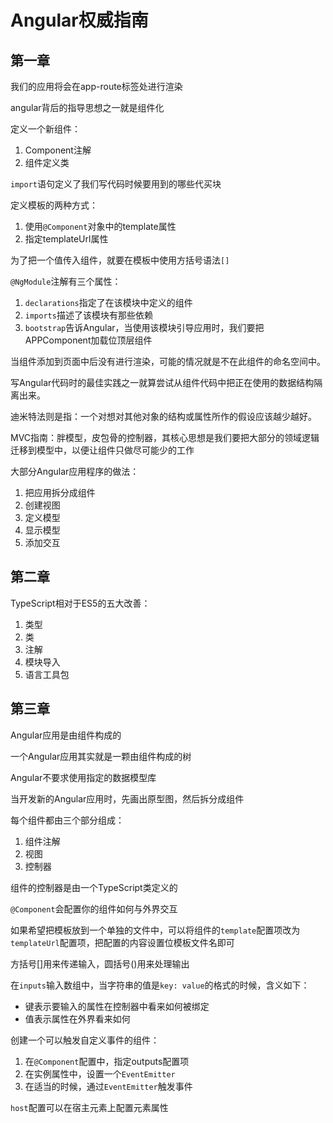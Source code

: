 # Angular权威指南

## 第一章

我们的应用将会在app-route标签处进行渲染

angular背后的指导思想之一就是组件化

定义一个新组件：

1. Component注解
2. 组件定义类

`import`语句定义了我们写代码时候要用到的哪些代买块

定义模板的两种方式：

1. 使用`@Component`对象中的template属性
2. 指定templateUrl属性

为了把一个值传入组件，就要在模板中使用方括号语法`[]`

`@NgModule`注解有三个属性：

1. `declarations`指定了在该模块中定义的组件
2. `imports`描述了该模块有那些依赖
3. `bootstrap`告诉Angular，当使用该模块引导应用时，我们要把APPComponent加载位顶层组件

当组件添加到页面中后没有进行渲染，可能的情况就是不在此组件的命名空间中。

写Angular代码时的最佳实践之一就算尝试从组件代码中把正在使用的数据结构隔离出来。

迪米特法则是指：一个对想对其他对象的结构或属性所作的假设应该越少越好。

MVC指南：胖模型，皮包骨的控制器，其核心思想是我们要把大部分的领域逻辑迁移到模型中，以便让组件只做尽可能少的工作

大部分Angular应用程序的做法：

1. 把应用拆分成组件
2. 创建视图
3. 定义模型
4. 显示模型
5. 添加交互

## 第二章

TypeScript相对于ES5的五大改善：

1. 类型
2. 类
3. 注解
4. 模块导入
5. 语言工具包

## 第三章

Angular应用是由组件构成的

一个Angular应用其实就是一颗由组件构成的树

Angular不要求使用指定的数据模型库

当开发新的Angular应用时，先画出原型图，然后拆分成组件

每个组件都由三个部分组成：

1. 组件注解
2. 视图
3. 控制器

组件的控制器是由一个TypeScript类定义的

`@Component`会配置你的组件如何与外界交互

如果希望把模板放到一个单独的文件中，可以将组件的`template`配置项改为`templateUrl`配置项，把配置的内容设置位模板文件名即可

方括号[]用来传递输入，圆括号()用来处理输出

在`inputs`输入数组中，当字符串的值是`key: value`的格式的时候，含义如下：

* 键表示要输入的属性在控制器中看来如何被绑定
* 值表示属性在外界看来如何

创建一个可以触发自定义事件的组件：

1. 在`@Component`配置中，指定outputs配置项
2. 在实例属性中，设置一个`EventEmitter`
3. 在适当的时候，通过`EventEmitter`触发事件

`host`配置可以在宿主元素上配置元素属性
